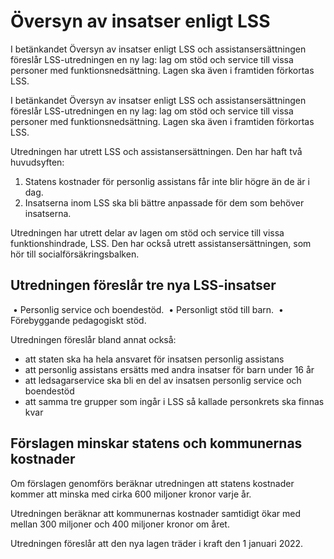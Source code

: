 # Översyn av insatser enligt LSS

I betänkandet Översyn av insatser enligt LSS och assistansersättningen föreslår LSS-utredningen en ny lag: lag om stöd och service till vissa personer med funktionsnedsättning. Lagen ska även i framtiden förkortas LSS.

I betänkandet Översyn av insatser enligt LSS och assistansersättningen föreslår LSS-utredningen en ny lag: lag om stöd och service till vissa personer med funktionsnedsättning. Lagen ska även i framtiden förkortas LSS.

Utredningen har utrett LSS och assistansersättningen. Den har haft två huvudsyften:

1. Statens kostnader för personlig assistans får inte blir högre än de är i dag.
2. Insatserna inom LSS ska bli bättre anpassade för dem som behöver insatserna.

Utredningen har utrett delar av lagen om stöd och service till vissa funktionshindrade, LSS. Den har också utrett assistansersättningen, som hör till socialförsäkringsbalken.

## Utredningen föreslår tre nya LSS-insatser

 • Personlig service och boendestöd.
 • Personligt stöd till barn.
 • Förebyggande pedagogiskt stöd.

Utredningen föreslår bland annat också:

* att staten ska ha hela ansvaret för insatsen personlig assistans
* att personlig assistans ersätts med andra insatser för barn under 16 år
* att ledsagarservice ska bli en del av insatsen personlig service och boendestöd
* att samma tre grupper som ingår i LSS så kallade personkrets ska finnas kvar

## Förslagen minskar statens och kommunernas kostnader

Om förslagen genomförs beräknar utredningen att statens kostnader kommer att minska med cirka 600 miljoner kronor varje år.

Utredningen beräknar att kommunernas kostnader samtidigt ökar med mellan 300 miljoner och 400 miljoner kronor om året.

Utredningen föreslår att den nya lagen träder i kraft den 1 januari 2022.
